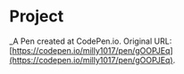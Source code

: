 # Project
 _A Pen created at CodePen.io. Original URL: [https://codepen.io/milly1017/pen/gOOPJEq](https://codepen.io/milly1017/pen/gOOPJEq).

 